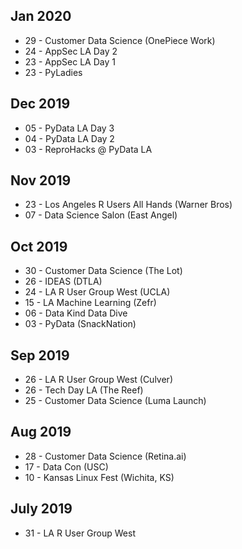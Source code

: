 <!-- njnmdoc:  title="Events"  -->

## Jan 2020

  * 29 - Customer Data Science (OnePiece Work)
  * 24 - AppSec LA Day 2
  * 23 - AppSec LA Day 1
  * 23 - PyLadies

## Dec 2019

  * 05 - PyData LA Day 3
  * 04 - PyData LA Day 2
  * 03 - ReproHacks @ PyData LA

## Nov 2019

  * 23 - Los Angeles R Users All Hands (Warner Bros)
  * 07 - Data Science Salon (East Angel)

## Oct 2019

  * 30 - Customer Data Science (The Lot)
  * 26 - IDEAS (DTLA)
  * 24 - LA R User Group West (UCLA)
  * 15 - LA Machine Learning (Zefr)
  * 06 - Data Kind Data Dive
  * 03 - PyData (SnackNation)

## Sep 2019

  * 26 - LA R User Group West (Culver)
  * 26 - Tech Day LA (The Reef)
  * 25 - Customer Data Science (Luma Launch)

## Aug 2019

  * 28 - Customer Data Science (Retina.ai)
  * 17 - Data Con (USC)
  * 10 - Kansas Linux Fest (Wichita, KS)

## July 2019

  * 31 - LA R User Group West
